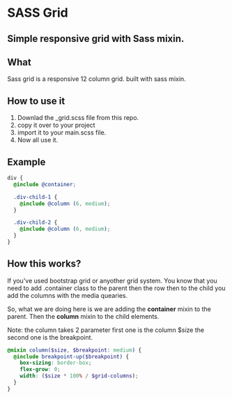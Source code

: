 # **SASS Grid**

## Simple responsive grid with Sass mixin.

## **What**

Sass grid is a responsive 12 column grid. built with sass mixin.

## **How to use it**

1. Downlad the \_grid.scss file from this repo.
2. copy it over to your project
3. import it to your main.scss file.
4. Now all use it.

## **Example**

```scss
div {
  @include @container;

  .div-child-1 {
    @include @column (6, medium);
  }

  .div-child-2 {
    @include @column (6, medium);
  }
}
```

## **How this works?**

If you've used bootstrap grid or anyother grid system.
You know that you need to add .container class to the parent then the row then to the child you add the columns with the media quearies.

So, what we are doing here is we are adding the **container** mixin to the parent. Then the **column** mixin to the child elements.

Note: the column takes 2 parameter first one is the column $size the second one is the breakpoint.

```scss
@mixin column($size, $breakpoint: medium) {
  @include breakpoint-up($breakpoint) {
    box-sizing: border-box;
    flex-grow: 0;
    width: ($size * 100% / $grid-columns);
  }
}
```
